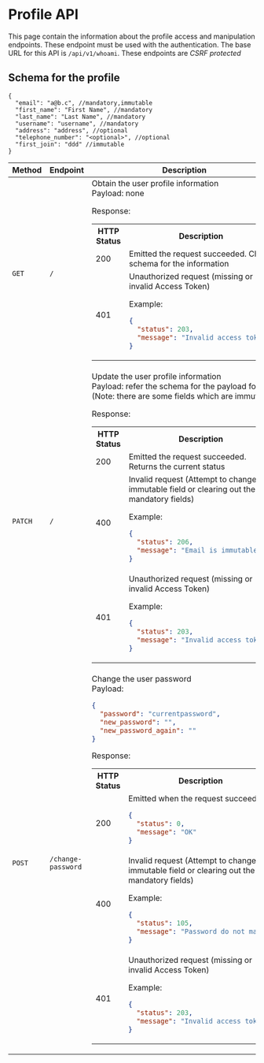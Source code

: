 # Profile API

This page contain the information about the profile access and manipulation endpoints. These endpoint must be used with the authentication. The base URL for this API is `/api/v1/whoami`. These endpoints are _CSRF protected_

## Schema for the profile

```jsonc
{
  "email": "a@b.c", //mandatory,immutable
  "first_name": "First Name", //mandatory
  "last_name": "Last Name", //mandatory
  "username": "username", //mandatory
  "address": "address", //optional
  "telephone_number": "<optional>", //optional
  "first_join": "ddd" //immutable
}
```

<table>
<tr><th>Method</th><th>Endpoint</th><th>Description</th></tr>
<tbody>
<tr>
<td>

`GET`

</td><td>

`/`</td><td>Obtain the user profile information  
Payload: none

Response:

<table>
<tr><th>HTTP Status</th><th>Description</th></tr>
<tr><td>200</td><td>
Emitted the request succeeded. Check schema for the information
</td>
</tr>
<tr>
<td>401</td>
<td>Unauthorized request (missing or invalid Access Token)

Example:

```json
{
  "status": 203,
  "message": "Invalid access token"
}
```

</td>
</tr>
</table>
</td>
</tr>
<tr>
<td>

`PATCH`

</td><td>

`/`</td><td>Update the user profile information  
Payload: refer the schema for the payload format. (Note: there are some fields which are immutable)

Response:

<table>
<tr><th>HTTP Status</th><th>Description</th></tr>
<tr><td>200</td><td>
Emitted the request succeeded. Returns the current status
</td>
</tr>
<tr>
<td>400</td>
<td>Invalid request (Attempt to change immutable field or clearing out the mandatory fields)

Example:

```json
{
  "status": 206,
  "message": "Email is immutable"
}
```

</td>
</tr>
<tr>
<td>401</td>
<td>Unauthorized request (missing or invalid Access Token)

Example:

```json
{
  "status": 203,
  "message": "Invalid access token"
}
```

</td>
</tr>
</table>
</td>
</tr>
<tr>
<td>

`POST`

</td><td>

`/change-password`</td><td>Change the user password  
Payload:

```json
{
  "password": "currentpassword",
  "new_password": "",
  "new_password_again": ""
}
```

Response:

<table>
<tr><th>HTTP Status</th><th>Description</th></tr>
<tr><td>200</td><td>
Emitted when the request succeeded.

```json
{
  "status": 0,
  "message": "OK"
}
```

</td>
</tr>
<tr>
<td>400</td>
<td>Invalid request (Attempt to change immutable field or clearing out the mandatory fields)

Example:

```json
{
  "status": 105,
  "message": "Password do not match"
}
```

</td>
</tr>
<tr>
<td>401</td>
<td>Unauthorized request (missing or invalid Access Token)

Example:

```json
{
  "status": 203,
  "message": "Invalid access token"
}
```

</td>
</tr>
</table>
</td>
</tr>
</tbody>
</table>
